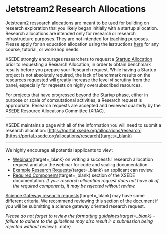 # Jetstream2 Research Allocations

Jetstream2 ressearch allocations are meant to be used for building on research exploration that you likely began initially with a startup allocation. Research allocations are intended only for research or research infrastructure purposes. They are not intended for teaching purposes. Please apply for an education allocation using the instructions [here](education.md) for any course, tutorial, or workshop needs.

XSEDE strongly encourages researchers to request a [Startup Allocation](startup.md) prior to requesting a Research Allocation, in order to obtain benchmark results before you prepare your Research request. While having a Startup project is not absolutely required, the lack of benchmark results on the resources requested will greatly increase the level of scrutiny from the panel, especially for requests on highly oversubscribed resources.

For projects that have progressed beyond the Startup phase, either in purpose or scale of computational activities, a Research request is appropriate. Research requests are accepted and reviewed quarterly by the XSEDE Resource Allocations Committee (XRAC).

---

XSEDE maintains a page with all of the information you will need to submit a research allocation:
[https://portal.xsede.org/allocations/research](https://portal.xsede.org/allocations/research){target=_blank}

---

We highly encourage all potential applicants to view:

  * [Webinars](https://portal.xsede.org/allocations/research#webinars){target=_blank} on writing a successful research allocation request and also the webinar for code and scaling documentation.
  * [Example Research Requests](https://portal.xsede.org/allocations/research#examples){target=_blank} an applicant can review.
  * [Required Components](https://portal.xsede.org/allocations/research#requiredcomponents){target=_blank} section of the XSEDE documentation. *If your research allocation request does not have all of the required components, it may be rejected without review.*

[Science Gateway research requests](https://portal.xsede.org/allocations/research#gateways){target=_blank} may have some different criteria. We recommend reviewing this section of the document if you will be submitting a science gateway oriented research request.

*Please do not forget to review the [formatting guidelines](https://portal.xsede.org/allocations/research#formatting){target=_blank} - failure to adhere to the guidelines may also result in a submission being rejected without review*
{: .note}
